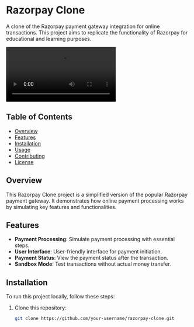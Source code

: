 # Razorpay Clone

A clone of the Razorpay payment gateway integration for online transactions. This project aims to replicate the functionality of Razorpay for educational and learning purposes.

![Razorpay Clone Video ](https://github.com/swetamishra123/razorpayClone/blob/master/Razorpay%20-%20Google%20Chrome%202023-09-30%2023-30-20.mp4) 

## Table of Contents
- [Overview](#overview)
- [Features](#features)
- [Installation](#installation)
- [Usage](#usage)
- [Contributing](#contributing)
- [License](#license)

## Overview

This Razorpay Clone project is a simplified version of the popular Razorpay payment gateway. It demonstrates how online payment processing works by simulating key features and functionalities.

## Features

- **Payment Processing**: Simulate payment processing with essential steps.
- **User Interface**: User-friendly interface for payment initiation.
- **Payment Status**: View the payment status after the transaction.
- **Sandbox Mode**: Test transactions without actual money transfer.

## Installation

To run this project locally, follow these steps:

1. Clone this repository:

   ```bash
   git clone https://github.com/your-username/razorpay-clone.git

